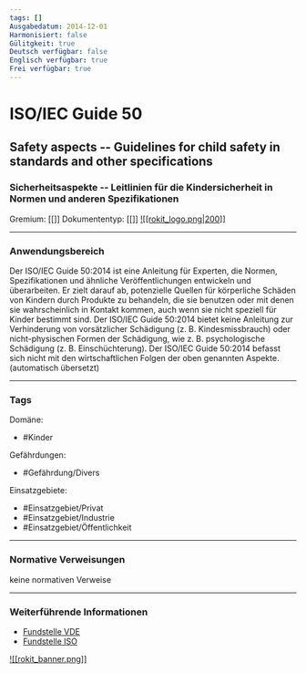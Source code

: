 ```yaml
---
tags: []
Ausgabedatum: 2014-12-01
Harmonisiert: false
Gülitgkeit: true
Deutsch verfügbar: false
Englisch verfügbar: true
Frei verfügbar: true
---
```


# ISO/IEC Guide 50
## Safety aspects -- Guidelines for child safety in standards and other specifications
### Sicherheitsaspekte -- Leitlinien für die Kindersicherheit in Normen und anderen Spezifikationen

Gremium: [[]]
Dokumententyp: [[]]
[![[rokit_logo.png|200]]](https://public-robots.de/)

***
### Anwendungsbereich

Der ISO/IEC Guide 50:2014 ist eine Anleitung für Experten, die Normen, Spezifikationen und ähnliche Veröffentlichungen entwickeln und überarbeiten. Er zielt darauf ab, potenzielle Quellen für körperliche Schäden von Kindern durch Produkte zu behandeln, die sie benutzen oder mit denen sie wahrscheinlich in Kontakt kommen, auch wenn sie nicht speziell für Kinder bestimmt sind.
Der ISO/IEC Guide 50:2014 bietet keine Anleitung zur Verhinderung von vorsätzlicher Schädigung (z. B. Kindesmissbrauch) oder nicht-physischen Formen der Schädigung, wie z. B. psychologische Schädigung (z. B. Einschüchterung).
Der ISO/IEC Guide 50:2014 befasst sich nicht mit den wirtschaftlichen Folgen der oben genannten Aspekte. 
(automatisch übersetzt)

***
### Tags

Domäne:
- #Kinder

Gefährdungen:
- #Gefährdung/Divers 

Einsatzgebiete:
- #Einsatzgebiet/Privat 
- #Einsatzgebiet/Industrie 
- #Einsatzgebiet/Öffentlichkeit 

***
### Normative Verweisungen

keine normativen Verweise
***
### Weiterführende Informationen

- [Fundstelle VDE](https://www.vde-verlag.de/iec-normen/221324/iso-iec-guide-50-2014.html)
- [Fundstelle ISO](https://www.iso.org/resources/publicly-available-resources.html?t=Ruvyk3OTE1FejG9wJie0LojrUDDf3weEqbMekT5NvH7ARf5jR7ng2dLlMyUmadiO&view=documents#section-isodocuments-top)

[![[rokit_banner.png]]](https://public-robots.de/)
